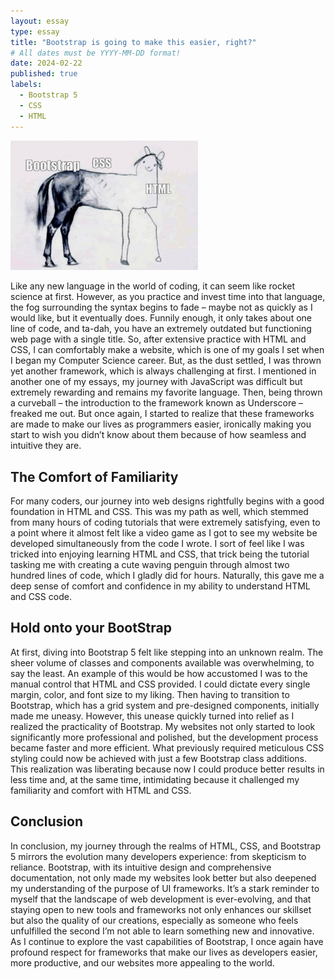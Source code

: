 ```yaml
---
layout: essay
type: essay
title: "Bootstrap is going to make this easier, right?"
# All dates must be YYYY-MM-DD format!
date: 2024-02-22
published: true
labels:
  - Bootstrap 5
  - CSS
  - HTML
---
```


<img width="300px" 
     class="rounded float-start pe-4" 
     src="../img/1684519137492.jpg" >


Like any new language in the world of coding, it can seem like rocket science at first. However, as you practice and invest time into that language, the fog surrounding the syntax begins to fade – maybe not as quickly as I would like, but it eventually does. Funnily enough, it only takes about one line of code, and ta-dah, you have an extremely outdated but functioning web page with a single title. So, after extensive practice with HTML and CSS, I can comfortably make a website, which is one of my goals I set when I began my Computer Science career. But, as the dust settled, I was thrown yet another framework, which is always challenging at first. I mentioned in another one of my essays, my journey with JavaScript was difficult but extremely rewarding and remains my favorite language. Then, being thrown a curveball – the introduction to the framework known as Underscore – freaked me out. But once again, I started to realize that these frameworks are made to make our lives as programmers easier, ironically making you start to wish you didn’t know about them because of how seamless and intuitive they are.


## The Comfort of Familiarity

For many coders, our journey into web designs rightfully begins with a good foundation in HTML and CSS. This was my path as well, which stemmed from many hours of coding tutorials that were extremely satisfying, even to a point where it almost felt like a video game as I got to see my website be developed simultaneously from the code I wrote. I sort of feel like I was tricked into enjoying learning HTML and CSS, that trick being the tutorial tasking me with creating a cute waving penguin through almost two hundred lines of code, which I gladly did for hours. Naturally, this gave me a deep sense of comfort and confidence in my ability to understand HTML and CSS code.

## Hold onto your BootStrap

At first, diving into Bootstrap 5 felt like stepping into an unknown realm. The sheer volume of classes and components available was overwhelming, to say the least. An example of this would be how accustomed I was to the manual control that HTML and CSS provided. I could dictate every single margin, color, and font size to my liking. Then having to transition to Bootstrap, which has a grid system and pre-designed components, initially made me uneasy. However, this unease quickly turned into relief as I realized the practicality of Bootstrap. My websites not only started to look significantly more professional and polished, but the development process became faster and more efficient. What previously required meticulous CSS styling could now be achieved with just a few Bootstrap class additions. This realization was liberating because now I could produce better results in less time and, at the same time, intimidating because it challenged my familiarity and comfort with HTML and CSS.

## Conclusion

In conclusion, my journey through the realms of HTML, CSS, and Bootstrap 5 mirrors the evolution many developers experience: from skepticism to reliance. Bootstrap, with its intuitive design and comprehensive documentation, not only made my websites look better but also deepened my understanding of the purpose of UI frameworks. It’s a stark reminder to myself that the landscape of web development is ever-evolving, and that staying open to new tools and frameworks not only enhances our skillset but also the quality of our creations, especially as someone who feels unfulfilled the second I’m not able to learn something new and innovative. As I continue to explore the vast capabilities of Bootstrap, I once again have profound respect for frameworks that make our lives as developers easier, more productive, and our websites more appealing to the world.
